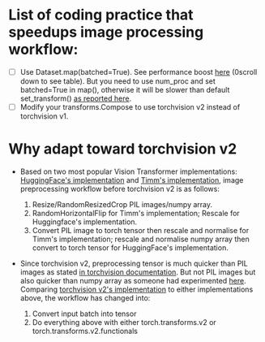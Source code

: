 # List of coding practice that speedups image processing workflow:
- [ ] Use Dataset.map(batched=True). See performance boost [here](https://huggingface.co/learn/nlp-course/en/chapter5/3?fw=pt#the-map-methods-superpowers) (0scroll down to see table). But you need to use num_proc and set batched=True in map(), otherwise it will be slower than default set_transform() [as reported here](https://discuss.huggingface.co/t/using-map-take-7-2x-times-longer-than-set-transform/62285).
- [ ] Modify your transforms.Compose to use torchvision v2 instead of torchvision v1.
  
# Why adapt toward torchvision v2 
- Based on two most popular Vision Transformer implementations: [HuggingFace's implementation](https://github.com/huggingface/transformers/blob/v4.49.0/src/transformers/models/vit/image_processing_vit.py#L152-L283) and [Timm's implementation](https://github.com/huggingface/transformers/blob/main/examples/pytorch/image-classification/run_image_classification.py#L337-362), image preprocessing workflow before torchvision v2 is as follows:
  1. Resize/RandomResizedCrop PIL images/numpy array.
  2. RandomHorizontalFlip for Timm's implementation; Rescale for Huggingface's implementation.
  3. Convert PIL image to torch tensor then rescale and normalise for Timm's implementation; rescale and normalise numpy array then convert to torch tensor for HuggingFace's implementation.
    
- Since torchvision v2, preprocessing tensor is much quicker than PIL images as stated [in torchvision documentation](https://pytorch.org/vision/main/transforms.html#performance-considerations). But not PIL images but also quicker than numpy array as someone had experimented [here](https://app.semanticdiff.com/gh/huggingface/transformers/pull/28847/overview). Comparing [torchvision v2's implementation](https://github.com/huggingface/transformers/blob/main/src/transformers/image_processing_utils_fast.py#L668-743) to either implementations above, the workflow has changed into:
  1. Convert input batch into tensor
  2. Do everything above with either torch.transforms.v2 or torch.transforms.v2.functionals
